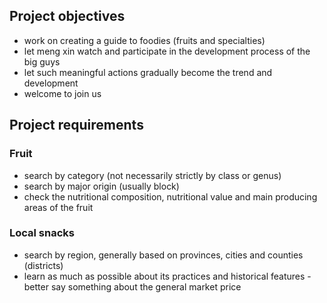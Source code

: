 ## Project objectives
- work on creating a guide to foodies (fruits and specialties)
- let meng xin watch and participate in the development process of the big guys
- let such meaningful actions gradually become the trend and development
- welcome to join us
## Project requirements
### Fruit
- search by category (not necessarily strictly by class or genus)
- search by major origin (usually block)
- check the nutritional composition, nutritional value and main producing areas of the fruit
### Local snacks
- search by region, generally based on provinces, cities and counties (districts)
- learn as much as possible about its practices and historical features
-better say something about the general market price
